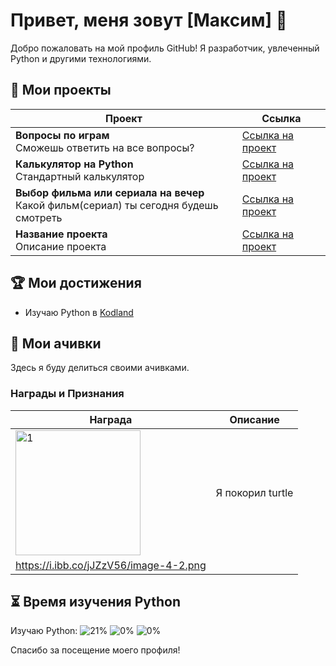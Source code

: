 # Привет, меня зовут [Максим] 👋

Добро пожаловать на мой профиль GitHub! Я разработчик, увлеченный Python и другими технологиями.

## 📂 Мои проекты

| Проект | Ссылка |
|--------|--------|
| **Вопросы по играм**<br>Сможешь ответить на все вопросы? | [Ссылка на проект](https://hub.kodland.org/project/289509) |
| **Калькулятор на Python**<br>Стандартный калькулятор | [Ссылка на проект](https://hub.kodland.org/project/286168) |
| **Выбор фильма или сериала на вечер**<br>Какой фильм(сериал) ты сегодня будешь смотреть | [Ссылка на проект](https://hub.kodland.org/project/283682) |
| **Название проекта**<br>Описание проекта | [Ссылка на проект]() |
## 🏆 Мои достижения

- Изучаю Python в [Kodland](https://www.kodland.org)

## 📜 Мои ачивки

Здесь я буду делиться своими ачивками.

### Награды и Признания

| Награда | Описание |
|------------|-----------|
| <img src="https://i.ibb.co/rwFWSrv/image-3.png" alt="1" width="200"/> | Я покорил turtle |
| https://i.ibb.co/jJZzV56/image-4-2.png

## ⏳ Время изучения Python

Изучаю Python:
![21%](https://progress-bar.dev/21/?title=LVL1)
![0%](https://progress-bar.dev/0/?title=LVL2)
![0%](https://progress-bar.dev/0/?title=LVL3)

Спасибо за посещение моего профиля! 
